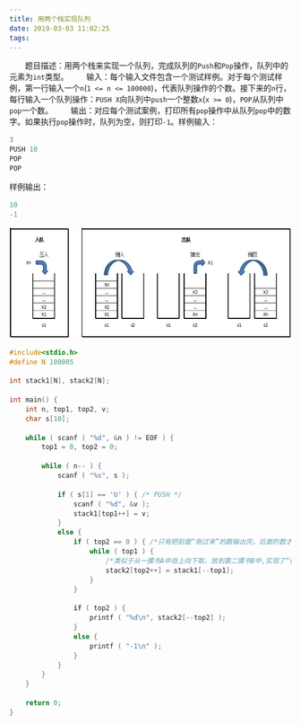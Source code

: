 ```yaml
---
title: 用两个栈实现队列
date: 2019-03-03 11:02:25
tags:
---
```

&emsp;&emsp;题目描述：用两个栈来实现一个队列，完成队列的`Push`和`Pop`操作，队列中的元素为`int`类型。
&emsp;&emsp;输入：每个输入文件包含一个测试样例。对于每个测试样例，第一行输入一个`n`(`1 <= n <= 100000`)，代表队列操作的个数。接下来的`n`行，每行输入一个队列操作：`PUSH X`向队列中`push`一个整数`x`(`x >= 0`)，`POP`从队列中`pop`一个数。
&emsp;&emsp;输出：对应每个测试案例，打印所有`pop`操作中从队列`pop`中的数字。如果执行`pop`操作时，队列为空，则打印`-1`。样例输入：

``` cpp
3
PUSH 10
POP
POP
```

样例输出：

``` cpp
10
-1
```

<img src="./用两个栈实现队列/1.png" height="198" width="570">

``` cpp
#include<stdio.h>
#define N 100005
​
int stack1[N], stack2[N];
​
int main() {
    int n, top1, top2, v;
    char s[10];
​
    while ( scanf ( "%d", &n ) != EOF ) {
        top1 = 0, top2 = 0;
​
        while ( n-- ) {
            scanf ( "%s", s );
​
            if ( s[1] == 'U' ) { /* PUSH */
                scanf ( "%d", &v );
                stack1[top1++] = v;
            }
            else {
                if ( top2 == 0 ) { /*只有把前面“倒过来”的数输出完，后面的数才能“倒过来”*/
                    while ( top1 ) {
                        /*类似于从一摞书A中自上向下取，放到第二摞书B中,实现了“倒栈”, 倒完了就是一个队列的顺序了*/
                        stack2[top2++] = stack1[--top1];
                    }
                }
​
                if ( top2 ) {
                    printf ( "%d\n", stack2[--top2] );
                }
                else {
                    printf ( "-1\n" );
                }
            }
        }
    }
​
    return 0;
}
```